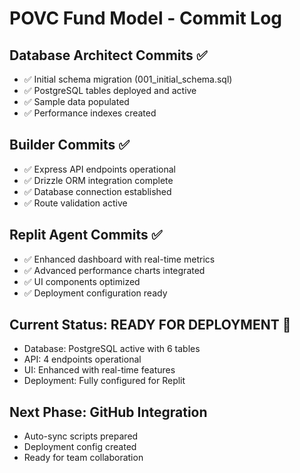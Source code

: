 # POVC Fund Model - Commit Log

## Database Architect Commits ✅
- ✅ Initial schema migration (001_initial_schema.sql)
- ✅ PostgreSQL tables deployed and active
- ✅ Sample data populated
- ✅ Performance indexes created

## Builder Commits ✅
- ✅ Express API endpoints operational
- ✅ Drizzle ORM integration complete
- ✅ Database connection established
- ✅ Route validation active

## Replit Agent Commits ✅
- ✅ Enhanced dashboard with real-time metrics
- ✅ Advanced performance charts integrated
- ✅ UI components optimized
- ✅ Deployment configuration ready

## Current Status: READY FOR DEPLOYMENT 🚀
- Database: PostgreSQL active with 6 tables
- API: 4 endpoints operational
- UI: Enhanced with real-time features
- Deployment: Fully configured for Replit

## Next Phase: GitHub Integration
- Auto-sync scripts prepared
- Deployment config created
- Ready for team collaboration